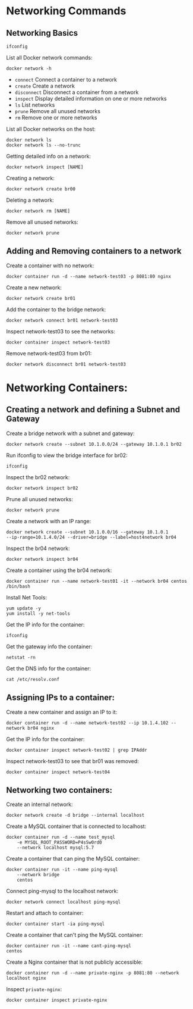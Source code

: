 # Networking Commands


## Networking Basics

`ifconfig`

List all Docker network commands:

```docker network -h```

* `connect` Connect a container to a network 
* `create` Create a network 
* `disconnect` Disconnect a container from a network 
* `inspect` Display detailed information on one or more networks 
* `ls` List networks 
* `prune` Remove all unused networks 
* `rm` Remove one or more networks

List all Docker networks on the host:

```
docker network ls
docker network ls --no-trunc
```

Getting detailed info on a network:

```docker network inspect [NAME]```

Creating a network:

```docker network create br00```

Deleting a network:

```docker network rm [NAME]```

Remove all unused networks:

```docker network prune```

## Adding and Removing containers to a network

Create a container with no network:

```docker container run -d --name network-test03 -p 8081:80 nginx```

Create a new network:

```docker network create br01```

Add the container to the bridge network:

```docker network connect br01 network-test03```

Inspect network-test03 to see the networks:

```docker container inspect network-test03```

Remove network-test03 from br01:

```docker network disconnect br01 network-test03```

# Networking Containers:

## Creating a network and defining a Subnet and Gateway

Create a bridge network with a subnet and gateway:

```docker network create --subnet 10.1.0.0/24 --gateway 10.1.0.1 br02```

Run ifconfig to view the bridge interface for br02:

```ifconfig```

Inspect the br02 network:

```docker network inspect br02```

Prune all unused networks:

```docker network prune```

Create a network with an IP range:

```
docker network create --subnet 10.1.0.0/16 --gateway 10.1.0.1
--ip-range=10.1.4.0/24 --driver=bridge --label=host4network br04
```

Inspect the br04 network:

```docker network inspect br04```

Create a container using the br04 network:

```docker container run --name network-test01 -it --network br04 centos /bin/bash```

Install Net Tools:

```
yum update -y
yum install -y net-tools
```

Get the IP info for the container:

`ifconfig`

Get the gateway info the container:

```netstat -rn```

Get the DNS info for the container:

```cat /etc/resolv.conf```

## Assigning IPs to a container:

Create a new container and assign an IP to it:

```docker container run -d --name network-test02 --ip 10.1.4.102 --network br04 nginx```

Get the IP info for the container:

```docker container inspect network-test02 | grep IPAddr```

Inspect network-test03 to see that br01 was removed:

```docker container inspect network-test04```

## Networking two containers:
Create an internal network:

```docker network create -d bridge --internal localhost```

Create a MySQL container that is connected to localhost:

```
docker container run -d --name test_mysql 
    -e MYSQL_ROOT_PASSWORD=P4sSw0rd0 
    --network localhost mysql:5.7
```

Create a container that can ping the MySQL container:

```
docker container run -it --name ping-mysql
    --network bridge 
    centos
```

Connect ping-mysql to the localhost network:

```docker network connect localhost ping-mysql```

Restart and attach to container:

```docker container start -ia ping-mysql```

Create a container that can't ping the MySQL container:

```
docker container run -it --name cant-ping-mysql
centos
```

Create a Nginx container that is not publicly accessible:

```docker container run -d --name private-nginx -p 8081:80 --network localhost nginx```

Inspect `private-nginx`:

```docker container inspect private-nginx```
